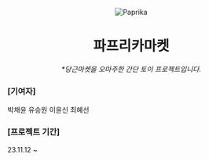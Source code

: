 

<div align="center">

![Paprika](https://github.com/2023-frontend1/Paprika-Market/assets/50646145/fa626c92-8dbf-4a71-ad6b-600c4e0e8984)

# 파프리카마켓
_*당근마켓을 오마주한 간단 토이 프로젝트입니다._

</div>


### [기여자]
박채윤
유승원
이윤신
최혜선

### [프로젝트 기간]
23.11.12 ~
